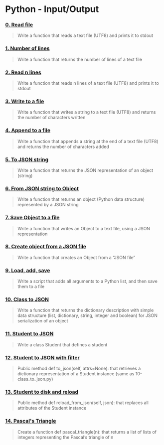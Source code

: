# Python - Input/Output
### [0. Read file](./0-read_file.py)
> Write a function that reads a text file (UTF8) and prints it to stdout
### [1. Number of lines](./1-number_of_lines.py)
> Write a function that returns the number of lines of a text file
### [2. Read n lines](./2-read_lines.py)
> Write a function that reads n lines of a text file (UTF8) and prints it to stdout
### [3. Write to a file](./3-write_file.py)
> Write a function that writes a string to a text file (UTF8) and returns the number of characters written
### [4. Append to a file](./4-append_write.py)
> Write a function that appends a string at the end of a text file (UTF8) and returns the number of characters added
### [5. To JSON string](./5-to_json_string.py)
> Write a function that returns the JSON representation of an object (string)
### [6. From JSON string to Object](./6-from_json_string.py)
> Write a function that returns an object (Python data structure) represented by a JSON string
### [7. Save Object to a file](./7-save_to_json_file.py)
> Write a function that writes an Object to a text file, using a JSON representation
### [8. Create object from a JSON file](./8-load_from_json_file.py)
> Write a function that creates an Object from a “JSON file”
### [9. Load, add, save](./9-add_item.py)
> Write a script that adds all arguments to a Python list, and then save them to a file
### [10. Class to JSON](./10-class_to_json.py)
> Write a function that returns the dictionary description with simple data structure (list, dictionary, string, integer and boolean) for JSON serialization of an object
### [11. Student to JSON](./11-student.py)
> Write a class Student that defines a student
### [12. Student to JSON with filter](./12-student.py)
> Public method def to_json(self, attrs=None): that retrieves a dictionary representation of a Student instance (same as 10-class_to_json.py)
### [13. Student to disk and reload ](./13-student.py)
> Public method def reload_from_json(self, json): that replaces all attributes of the Student instance
### [14. Pascal's Triangle](./14-pascal_triangle.py)
> Create a function def pascal_triangle(n): that returns a list of lists of integers representing the Pascal’s triangle of n
